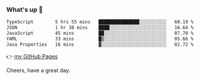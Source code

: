 ### What's up 👋

<!--START_SECTION:waka-->

```txt
TypeScript        5 hrs 55 mins   ███████████████░░░░░░░░░░   60.19 %
JSON              1 hr 38 mins    ████░░░░░░░░░░░░░░░░░░░░░   16.64 %
JavaScript        45 mins         ██░░░░░░░░░░░░░░░░░░░░░░░   07.70 %
YAML              33 mins         █▒░░░░░░░░░░░░░░░░░░░░░░░   05.66 %
Java Properties   16 mins         ▓░░░░░░░░░░░░░░░░░░░░░░░░   02.72 %
```

<!--END_SECTION:waka-->

👉 [my GitHub Pages](https://ykzhukian.github.io)

Cheers, have a great day.

